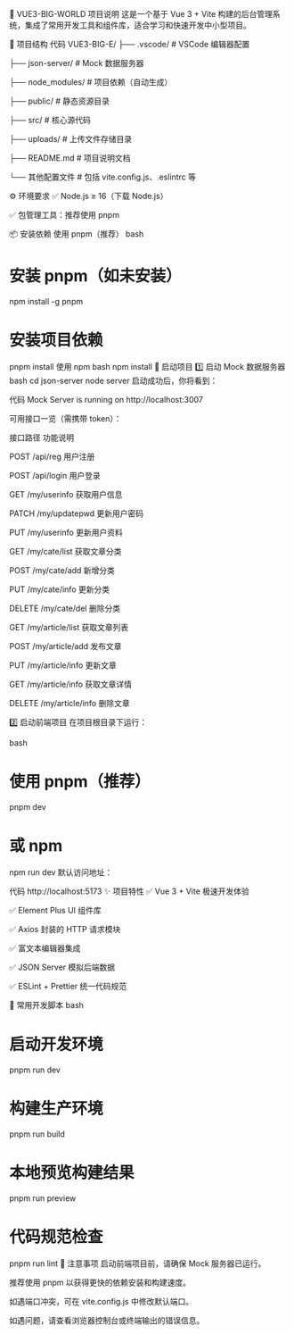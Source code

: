 🚀 VUE3-BIG-WORLD 项目说明
这是一个基于 Vue 3 + Vite 构建的后台管理系统，集成了常用开发工具和组件库，适合学习和快速开发中小型项目。

📁 项目结构
代码
VUE3-BIG-E/
├── .vscode/           # VSCode 编辑器配置

├── json-server/       # Mock 数据服务器

├── node_modules/      # 项目依赖（自动生成）

├── public/            # 静态资源目录

├── src/               # 核心源代码

├── uploads/           # 上传文件存储目录

├── README.md          # 项目说明文档

└── 其他配置文件        # 包括 vite.config.js、.eslintrc 等

⚙️ 环境要求
✅ Node.js ≥ 16（下载 Node.js）

✅ 包管理工具：推荐使用 pnpm

📦 安装依赖
使用 pnpm（推荐）
bash
# 安装 pnpm（如未安装）
npm install -g pnpm

# 安装项目依赖
pnpm install
使用 npm
bash
npm install
🧪 启动项目
1️⃣ 启动 Mock 数据服务器
bash
cd json-server
node server
启动成功后，你将看到：

代码
Mock Server is running on http://localhost:3007

可用接口一览（需携带 token）：

接口路径	功能说明

POST /api/reg	用户注册

POST /api/login	用户登录

GET /my/userinfo	获取用户信息

PATCH /my/updatepwd	更新用户密码

PUT /my/userinfo	更新用户资料

GET /my/cate/list	获取文章分类

POST /my/cate/add	新增分类

PUT /my/cate/info	更新分类

DELETE /my/cate/del	删除分类

GET /my/article/list	获取文章列表

POST /my/article/add	发布文章

PUT /my/article/info	更新文章

GET /my/article/info	获取文章详情

DELETE /my/article/info	删除文章

2️⃣ 启动前端项目
在项目根目录下运行：

bash
# 使用 pnpm（推荐）
pnpm dev

# 或 npm
npm run dev
默认访问地址：

代码
http://localhost:5173
✨ 项目特性
✅ Vue 3 + Vite 极速开发体验

✅ Element Plus UI 组件库

✅ Axios 封装的 HTTP 请求模块

✅ 富文本编辑器集成

✅ JSON Server 模拟后端数据

✅ ESLint + Prettier 统一代码规范

🔧 常用开发脚本
bash
# 启动开发环境
pnpm run dev

# 构建生产环境
pnpm run build

# 本地预览构建结果
pnpm run preview

# 代码规范检查
pnpm run lint
📝 注意事项
启动前端项目前，请确保 Mock 服务器已运行。

推荐使用 pnpm 以获得更快的依赖安装和构建速度。

如遇端口冲突，可在 vite.config.js 中修改默认端口。

如遇问题，请查看浏览器控制台或终端输出的错误信息。